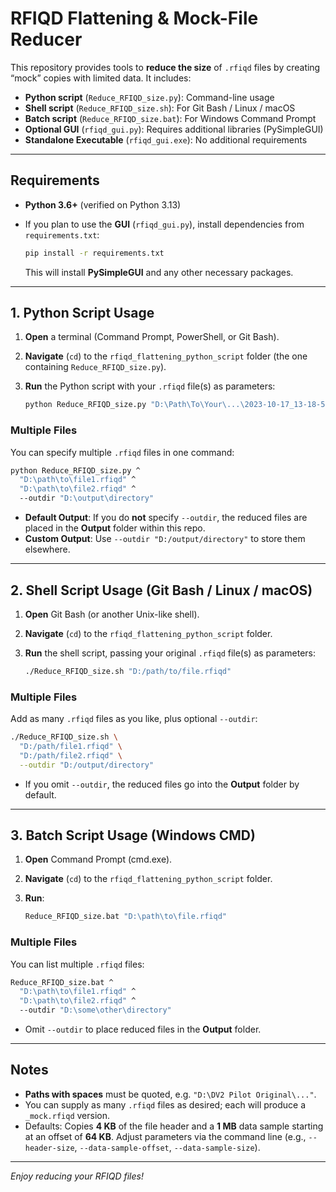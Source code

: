 # RFIQD Flattening & Mock-File Reducer

This repository provides tools to **reduce the size** of `.rfiqd` files by creating “mock” copies with limited data. It includes:

- **Python script** (`Reduce_RFIQD_size.py`): Command-line usage  
- **Shell script** (`Reduce_RFIQD_size.sh`): For Git Bash / Linux / macOS  
- **Batch script** (`Reduce_RFIQD_size.bat`): For Windows Command Prompt  
- **Optional GUI** (`rfiqd_gui.py`): Requires additional libraries (PySimpleGUI)
- **Standalone Executable** (`rfiqd_gui.exe`): No additional requirements


---

## Requirements

- **Python 3.6+** (verified on Python 3.13)  
- If you plan to use the **GUI** (`rfiqd_gui.py`), install dependencies from `requirements.txt`:
  
  ```bash
  pip install -r requirements.txt
  ```

  This will install **PySimpleGUI** and any other necessary packages.

---

## 1. Python Script Usage

1. **Open** a terminal (Command Prompt, PowerShell, or Git Bash).  
2. **Navigate** (`cd`) to the `rfiqd_flattening_python_script` folder (the one containing `Reduce_RFIQD_size.py`).  
3. **Run** the Python script with your `.rfiqd` file(s) as parameters:
   
   ```bash
   python Reduce_RFIQD_size.py "D:\Path\To\Your\...\2023-10-17_13-18-50.741.rfiqd"
   ```

### Multiple Files

You can specify multiple `.rfiqd` files in one command:

```bash
python Reduce_RFIQD_size.py ^
  "D:\path\to\file1.rfiqd" ^
  "D:\path\to\file2.rfiqd" ^
  --outdir "D:\output\directory"
```

- **Default Output**: If you do **not** specify `--outdir`, the reduced files are placed in the **Output** folder within this repo.  
- **Custom Output**: Use `--outdir "D:/output/directory"` to store them elsewhere.

---

## 2. Shell Script Usage (Git Bash / Linux / macOS)

1. **Open** Git Bash (or another Unix-like shell).  
2. **Navigate** (`cd`) to the `rfiqd_flattening_python_script` folder.  
3. **Run** the shell script, passing your original `.rfiqd` file(s) as parameters:
   
   ```bash
   ./Reduce_RFIQD_size.sh "D:/path/to/file.rfiqd"
   ```

### Multiple Files

Add as many `.rfiqd` files as you like, plus optional `--outdir`:

```bash
./Reduce_RFIQD_size.sh \
  "D:/path/file1.rfiqd" \
  "D:/path/file2.rfiqd" \
  --outdir "D:/output/directory"
```

- If you omit `--outdir`, the reduced files go into the **Output** folder by default.

---

## 3. Batch Script Usage (Windows CMD)

1. **Open** Command Prompt (cmd.exe).  
2. **Navigate** (`cd`) to the `rfiqd_flattening_python_script` folder.  
3. **Run**:
   
   ```bat
   Reduce_RFIQD_size.bat "D:\path\to\file.rfiqd"
   ```

### Multiple Files

You can list multiple `.rfiqd` files:

```bat
Reduce_RFIQD_size.bat ^
  "D:\path\to\file1.rfiqd" ^
  "D:\path\to\file2.rfiqd" ^
  --outdir "D:\some\other\directory"
```

- Omit `--outdir` to place reduced files in the **Output** folder.

---

## Notes

- **Paths with spaces** must be quoted, e.g. `"D:\DV2 Pilot Original\..."`.  
- You can supply as many `.rfiqd` files as desired; each will produce a `_mock.rfiqd` version.  
- Defaults: Copies **4 KB** of the file header and a **1 MB** data sample starting at an offset of **64 KB**. Adjust parameters via the command line (e.g., `--header-size`, `--data-sample-offset`, `--data-sample-size`).

---

_Enjoy reducing your RFIQD files!_